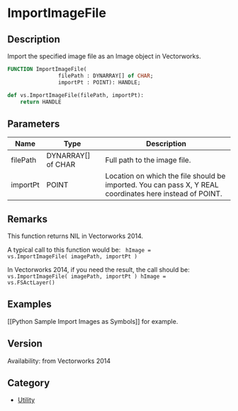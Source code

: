 # ImportImageFile

## Description
Import the specified image file as an Image object in Vectorworks.

```pascal
FUNCTION ImportImageFile(
				filePath : DYNARRAY[] of CHAR;
				importPt : POINT): HANDLE;
```

```python
def vs.ImportImageFile(filePath, importPt):
    return HANDLE
```

## Parameters
|Name|Type|Description|
|---|---|---|
|filePath|DYNARRAY[] of CHAR|Full path to the image file.|
|importPt|POINT|Location on which the file should be imported. You can pass X, Y REAL coordinates here instead of POINT.|

## Remarks
This function returns NIL in Vectorworks 2014.

A typical call to this function would be:
<code lang='py'>
hImage = vs.ImportImageFile( imagePath, importPt )
</code>

In Vectorworks 2014, if you need the result, the call should be:
<code lang='py'>
vs.ImportImageFile( imagePath, importPt )
hImage = vs.FSActLayer()
</code>

## Examples
[[Python Sample Import Images as Symbols]] for example.

## Version
Availability: from Vectorworks 2014

## Category
* [Utility](../Categories/Utility.md)
